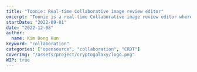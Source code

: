 ```yaml
---
title: "Toonie: Real-time Collaborative image review editor"
excerpt: "Toonie is a real-time Collaborative image review editor where users can review on images uploaded to the service together."
startDate: "2022-09-01"
date: "2022-12-08"
author:
  name: Kim Dong Hun
keyword: "collaboration"
categories: ["opensource", "collaboration", "CRDT"]
coverImg: "/assets/project/cryptogalaxy/logo.png"
WIP: true
---
```

